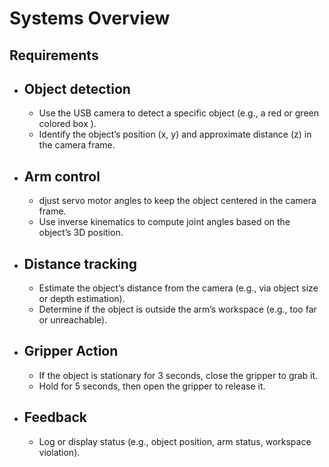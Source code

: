 # Systems  Overview

## Requirements

* ## Object detection

  * Use the USB camera to detect a specific object (e.g., a red  or green colored box ).
  * Identify the object’s position (x, y) and approximate distance (z) in the camera frame.
  
* ## Arm control

  * djust servo motor angles to keep the object centered in the camera frame.
  * Use inverse kinematics to compute joint angles based on the object’s 3D position.
  
* ## Distance tracking

  * Estimate the object’s distance from the camera (e.g., via object size or depth estimation).
  * Determine if the object is outside the arm’s workspace (e.g., too far or unreachable).

* ## Gripper Action

  * If the object is stationary for 3 seconds, close the gripper to grab it.
  * Hold for 5 seconds, then open the gripper to release it.

* ## Feedback

  * Log or display status (e.g., object position, arm status, workspace violation).

